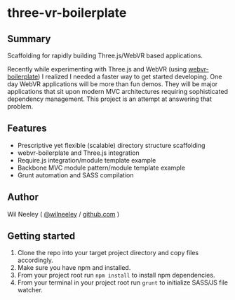 # three-vr-boilerplate

## Summary

Scaffolding for rapidly building Three.js/WebVR based applications.

Recently while experimenting with Three.js and WebVR (using [webvr-boilerplate](https://github.com/borismus/webvr-boilerplate)) I realized I 
needed a faster way to get started developing. One day WebVR applications will be more than fun demos. They will be 
major applications that sit upon modern MVC architectures requiring sophisticated dependency management. This project is
an attempt at answering that problem.

## Features

* Prescriptive yet flexible (scalable) directory structure scaffolding
* webvr-boilerplate and Three.js integration
* Require.js integration/module template example
* Backbone MVC module pattern/module template example
* Grunt automation and SASS compilation

## Author

Wil Neeley ( [@wilneeley](http://twitter.com/wilneeley) / [github.com](https://github.com/Xaxis) )

## Getting started

1. Clone the repo into your target project directory and copy files accordingly.
2. Make sure you have npm and installed.
3. From your project root run `npm install` to install npm dependencies.
5. From your terminal in your project root run `grunt` to initialize SASS/JS file watcher.
